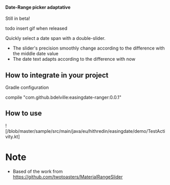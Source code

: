#### Date-Range picker adaptative

Still in beta!


todo insert gif when released

Quickly select a date span with a double-slider.

* The slider's precision smoothly change according to the difference with the middle date value
* The date text adapts according to the difference with now


## How to integrate in your project

Gradle configuration

compile "com.github.bdelville:easingdate-ranger:0.0.1"

## How to use

![/blob/master/sample/src/main/java/eu/hithredin/easingdate/demo/TestActivity.kt]

# Note
* Based of the work from https://github.com/twotoasters/MaterialRangeSlider
